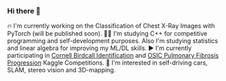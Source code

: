 ### Hi there 👋

🔥 I'm currently working on the Classification of Chest X-Ray Images with PyTorch (will be published soon).
👨‍💻 I'm studying C++ for competitive programming and self-development purposes. Also I'm studying statistics and linear algebra for improving my ML/DL skills.
▶️ I'm currently participating in [Cornell Birdcall Identification](https://www.kaggle.com/c/birdsong-recognition) and [OSIC Pulmonary Fibrosis Progression](https://www.kaggle.com/c/osic-pulmonary-fibrosis-progression) Kaggle Competitions.
🚗 I'm interested in self-driving cars, SLAM, stereo vision and 3D-mapping.


